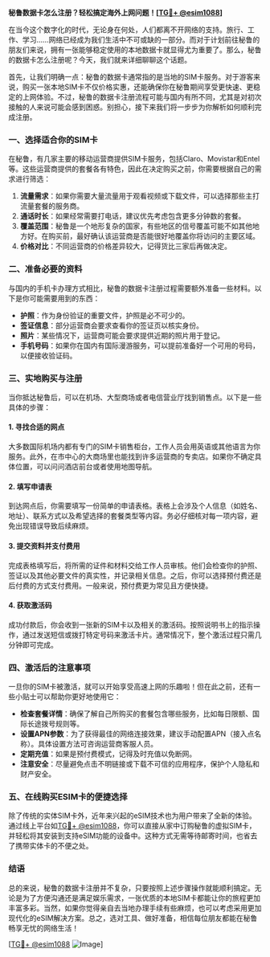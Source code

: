 **秘鲁数据卡怎么注册？轻松搞定海外上网问题！[[TG💪+ @esim1088](https://t.me/s/esim1088)]**

在当今这个数字化的时代，无论身在何处，人们都离不开网络的支持。旅行、工作、学习……网络已经成为我们生活中不可或缺的一部分。而对于计划前往秘鲁的朋友们来说，拥有一张能够稳定使用的本地数据卡就显得尤为重要了。那么，秘鲁的数据卡怎么注册呢？今天，我们就来详细聊聊这个话题。

首先，让我们明确一点：秘鲁的数据卡通常指的是当地的SIM卡服务。对于游客来说，购买一张本地SIM卡不仅价格实惠，还能确保你在秘鲁期间享受更快速、更稳定的上网体验。不过，秘鲁的数据卡注册流程可能与国内有所不同，尤其是对初次接触的人来说可能会感到困惑。别担心，接下来我们将一步步为你解析如何顺利完成注册。

### **一、选择适合你的SIM卡**
在秘鲁，有几家主要的移动运营商提供SIM卡服务，包括Claro、Movistar和Entel等。这些运营商提供的套餐各有特色，因此在决定购买之前，你需要根据自己的需求进行筛选：

1. **流量需求**：如果你需要大量流量用于观看视频或下载文件，可以选择那些主打流量套餐的服务商。
2. **通话时长**：如果经常需要打电话，建议优先考虑包含更多分钟数的套餐。
3. **覆盖范围**：秘鲁是一个地形复杂的国家，有些地区的信号覆盖可能不如其他地方好。在购买前，最好确认该运营商是否能很好地覆盖你将访问的主要区域。
4. **价格对比**：不同运营商的价格差异较大，记得货比三家后再做决定。

### **二、准备必要的资料**
与国内的手机卡办理方式相比，秘鲁的数据卡注册过程需要额外准备一些材料。以下是你可能需要用到的东西：

- **护照**：作为身份验证的重要文件，护照是必不可少的。
- **签证信息**：部分运营商会要求查看你的签证页以核实身份。
- **照片**：某些情况下，运营商可能会要求提供近期的照片用于登记。
- **手机号码**：如果你在国内有国际漫游服务，可以提前准备好一个可用的号码，以便接收验证码。

### **三、实地购买与注册**
当你抵达秘鲁后，可以在机场、大型商场或者电信营业厅找到销售点。以下是一些具体的步骤：

#### **1. 寻找合适的网点**
大多数国际机场内都有专门的SIM卡销售柜台，工作人员会用英语或其他语言为你服务。此外，在市中心的大商场里也能找到许多运营商的专卖店。如果你不确定具体位置，可以问问酒店前台或者使用地图导航。

#### **2. 填写申请表**
到达网点后，你需要填写一份简单的申请表格。表格上会涉及个人信息（如姓名、地址）、联系方式以及希望选择的套餐类型等内容。务必仔细核对每一项内容，避免出现错误导致后续麻烦。

#### **3. 提交资料并支付费用**
完成表格填写后，将所需的证件和材料交给工作人员审核。他们会检查你的护照、签证以及其他必要文件的真实性，并记录相关信息。之后，你可以选择预付费还是后付费的方式支付费用。一般来说，预付费更为常见且方便快捷。

#### **4. 获取激活码**
成功付款后，你会收到一张新的SIM卡以及相关的激活码。按照说明书上的指示操作，通过发送短信或拨打特定号码来激活卡片。通常情况下，整个激活过程只需几分钟即可完成。

### **四、激活后的注意事项**
一旦你的SIM卡被激活，就可以开始享受高速上网的乐趣啦！但在此之前，还有一些小贴士可以帮助你更好地使用它：

- **检查套餐详情**：确保了解自己所购买的套餐包含哪些服务，比如每日限额、国际长途拨号规则等。
- **设置APN参数**：为了获得最佳的网络连接效果，建议手动配置APN（接入点名称）。具体设置方法可咨询运营商客服人员。
- **定期充值**：如果是预付费模式，记得及时充值以免断网。
- **注意安全**：尽量避免点击不明链接或下载不可信的应用程序，保护个人隐私和财产安全。

### **五、在线购买ESIM卡的便捷选择**
除了传统的实体SIM卡外，近年来兴起的eSIM技术也为用户带来了全新的体验。通过线上平台如[TG💪+ @esim1088](https://t.me/s/esim1088)，你可以直接从家中订购秘鲁的虚拟SIM卡，并轻松将其安装到支持eSIM功能的设备中。这种方式无需等待邮寄时间，也省去了携带实体卡的不便之处。

### **结语**
总的来说，秘鲁的数据卡注册并不复杂，只要按照上述步骤操作就能顺利搞定。无论是为了方便沟通还是满足娱乐需求，一张优质的本地SIM卡都能让你的旅程更加丰富多彩。当然，如果你觉得亲自去当地办理手续有些麻烦，也可以考虑采用更加现代化的eSIM解决方案。总之，选对工具、做好准备，相信每位朋友都能在秘鲁畅享无忧的网络生活！

[[TG💪+ @esim1088](https://t.me/s/esim1088) ![Image](https://i.postimg.cc/4NQfJmqS/Snipaste-2025-05-13-00-14-12.png)]